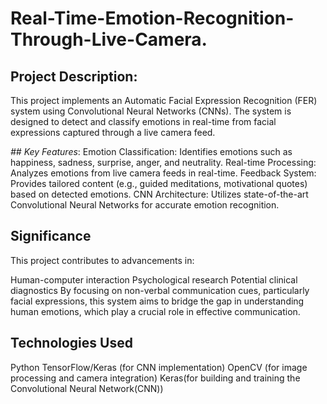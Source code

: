 # Real-Time-Emotion-Recognition-Through-Live-Camera.

## Project Description:
This project implements an Automatic Facial Expression Recognition (FER) system using Convolutional Neural Networks (CNNs). The system is designed to detect and classify emotions in real-time from facial expressions captured through a live camera feed.

*## Key Features*:
Emotion Classification: Identifies emotions such as happiness, sadness, surprise, anger, and neutrality.
Real-time Processing: Analyzes emotions from live camera feeds in real-time.
Feedback System: Provides tailored content (e.g., guided meditations, motivational quotes) based on detected emotions.
CNN Architecture: Utilizes state-of-the-art Convolutional Neural Networks for accurate emotion recognition.
## Significance
This project contributes to advancements in:

Human-computer interaction
Psychological research
Potential clinical diagnostics
By focusing on non-verbal communication cues, particularly facial expressions, this system aims to bridge the gap in understanding human emotions, which play a crucial role in effective communication.

## Technologies Used
Python
TensorFlow/Keras (for CNN implementation)
OpenCV (for image processing and camera integration)
Keras(for building and training the Convolutional Neural Network(CNN))
 
